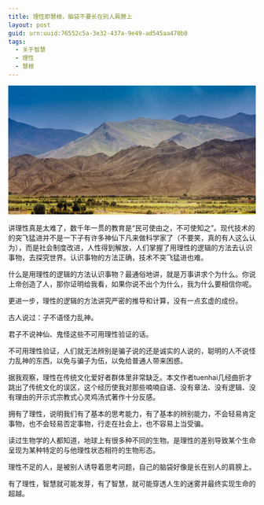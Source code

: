 ```yaml
---
title: 理性即慧根，脑袋不要长在别人肩膀上
layout: post
guid: urn:uuid:76552c5a-3e32-437a-9e49-ad545aa470b0
tags:
  - 关于智慧
  - 理性
  - 慧根
---
```



[![](/media/files/2011/03/19/zh-zg.png)](http://7vikpt.com1.z0.glb.clouddn.com/zh-zg.png)

讲理性真是太难了，数千年一贯的教育是“民可使由之，不可使知之”。现代技术的的突飞猛进并不是一下子有许多神仙下凡来做科学家了（不要笑，真的有人这么认为），而是社会制度改进，人性得到解放，人们掌握了用理性的逻辑的方法去认识事物，去探究世界。认识事物的方法正确，技术不突飞猛进也难。

什么是用理性的逻辑的方法认识事物？最通俗地讲，就是万事讲求个为什么。你说上帝创造了人，那你证明给我看，如果你说不出个为什么，我为什么要相信你呢。

更进一步，理性的逻辑的方法讲究严密的推导和计算，没有一点玄虚的成份。

古人说过：子不语怪力乱神。

君子不说神仙、鬼怪这些不可用理性验证的话。

不可用理性验证，人们就无法辨别是骗子说的还是诚实的人说的，聪明的人不说怪力乱神的东西，以免与骗子为伍，以免给普通人带来困惑。

据我观察，理性在传统文化爱好者群体里非常缺乏。本文作者tuenhai几经曲折才跳出了传统文化的误区，这个经历使我对那些喃喃自语、没有章法、没有逻辑、没有理由的开示式宗教式心灵鸡汤式著作十分反感。

拥有了理性，说明我们有了基本的思考能力，有了基本的辨别能力，不会轻易肯定事物，也不会轻易否定事物，行走在社会上，也不容易上当受骗。

读过生物学的人都知道，地球上有很多种不同的生物。是理性的差别导致某个生命呈现为某种特定的与他理性状态相符的生物形态。

理性不足的人，是被别人诱导着思考问题，自己的脑袋好像是长在别人的肩膀上。

有了理性，智慧就可能发芽，有了智慧，就可能穿透人生的迷雾并最终实现生命的超越。